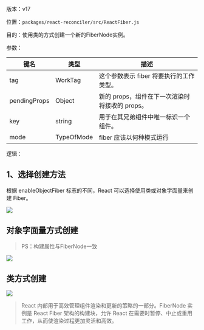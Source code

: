 版本：v17

位置：`packages/react-reconciler/src/ReactFiber.js`

目的：使用类的方式创建一个新的FiberNode实例。

参数：

| 键名         | 类型       | 描述                                           |
| ------------ | ---------- | ---------------------------------------------- |
| tag          | WorkTag    | 这个参数表示 fiber 将要执行的工作类型。        |
| pendingProps | Object     | 新的 props，组件在下一次渲染时将接收的 props。 |
| key          | string     | 用于在其兄弟组件中唯一标识一个组件。           |
| mode         | TypeOfMode | fiber 应该以何种模式运行                       |

逻辑：

## 1、选择创建方法

根据 enableObjectFiber 标志的不同，React 可以选择使用类或对象字面量来创建 Fiber。

![](https://gitee.com/lao-jiawei/photo-gallery/raw/master/images/react/createFiber_1.jfif)

## 对象字面量方式创建

> PS：构建属性与FiberNode一致

![](https://gitee.com/lao-jiawei/photo-gallery/raw/master/images/react/createFiberImpIObject.jfif)

## 类方式创建

![](https://gitee.com/lao-jiawei/photo-gallery/raw/master/images/react/createFiberImplClass.jfif)

> React 内部用于高效管理组件渲染和更新的策略的一部分。FiberNode 实例是 React Fiber 架构的构建块，允许 React 在需要时暂停、中止或重用工作，从而使渲染过程更加灵活和高效。